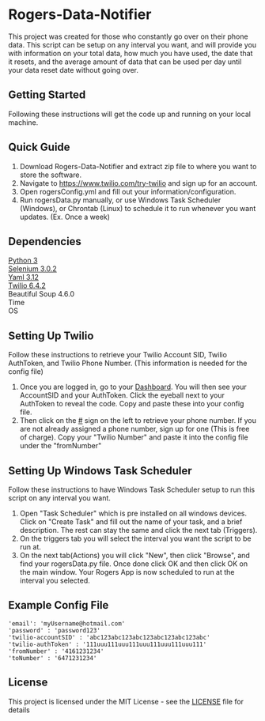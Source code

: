 # Rogers-Data-Notifier
This project was created for those who constantly go over on their phone data. This script can be setup on any interval you want, and will provide you with information on your total data, how much you have used, the date that it resets, and the average amount of data that can be used per day until your data reset date without going over.

## Getting Started
Following these instructions will get the code up and running on your local machine.

## Quick Guide
1. Download Rogers-Data-Notifier and extract zip file to where you want to store the software.
2. Navigate to https://www.twilio.com/try-twilio and sign up for an account.
3. Open rogersConfig.yml and fill out your information/configuration.
4. Run rogersData.py manually, or use Windows Task Scheduler (Windows), or Chrontab (Linux) to schedule it to run whenever you want updates. (Ex. Once a week)

## Dependencies
[Python 3](https://www.python.org/)  
[Selenium 3.0.2](http://www.seleniumhq.org/)  
[Yaml 3.12](http://www.yaml.org/start.html)  
[Twilio 6.4.2](https://www.twilio.com/docs/libraries/python)  
Beautiful Soup 4.6.0  
Time  
OS

## Setting Up Twilio
Follow these instructions to retrieve your Twilio Account SID, Twilio AuthToken, and Twilio Phone Number. (This information is needed for the config file)

1. Once you are logged in, go to your [Dashboard](https://www.twilio.com/console). You will then see your AccountSID and your AuthToken. Click the eyeball next to your AuthToken to reveal the code. Copy and paste these into your config file.
2. Then click on the [#](https://www.twilio.com/console/phone-numbers/incoming) sign on the left to retrieve your phone number. If you are not already assigned a phone number, sign up for one (This is free of charge). Copy your "Twilio Number" and paste it into the config file under the "fromNumber"

## Setting Up Windows Task Scheduler
Follow these instructions to have Windows Task Scheduler setup to run this script on any interval you want.

1. Open "Task Scheduler" which is pre installed on all windows devices. Click on "Create Task" and fill out the name of your task, and a brief description. The rest can stay the same and click the next tab (Triggers).
2. On the triggers tab you will select the interval you want the script to be run at.
3. On the next tab(Actions) you will click "New", then click "Browse", and find your rogersData.py file. Once done click OK and then click OK on the main window. Your Rogers App is now scheduled to run at the interval you selected.

## Example Config File
```
'email': 'myUsername@hotmail.com'
'password' : 'password123'
'twilio-accountSID' : 'abc123abc123abc123abc123abc123abc'
'twilio-authToken' : '111uuu111uuu111uuu111uuu111uuu111'
'fromNumber' : '4161231234'
'toNumber' : '6471231234'
```
## License
This project is licensed under the MIT License - see the [LICENSE](https://github.com/shanesaravia/Rogers-Data-Notifier/blob/master/LICENSE) file for details
